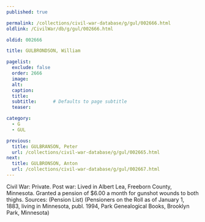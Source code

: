 ```yaml
---
published: true

permalink: /collections/civil-war-database/g/gul/002666.html
oldlink: /CivilWar/db/g/gul/002666.html

oldid: 002666

title: GULBRONDSON, William

pagelist:
  exclude: false
  order: 2666
  image: 
  alt:
  caption:
  title:
  subtitle:      # Defaults to page subtitle
  teaser:

category: 
  - G 
  - GUL

previous:
  title: GULBRANSON, Peter
  url: /collections/civil-war-database/g/gul/002665.html  
next:
  title: GULBRONSON, Anton
  url: /collections/civil-war-database/g/gul/002667.html   
---
```

Civil War: Private. Post war: Lived in Albert Lea, Freeborn County, Minnesota. Granted a pension of $6.00 a month for gunshot wounds to both thighs. Sources: (Pension List) (Pensioners on the Roll as of January 1, 1883, living in Minnesota, publ. 1994, Park Genealogical Books, Brooklyn Park, Minnesota)